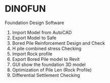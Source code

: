 # DINOFUN

Foundation Design Software

1. Import Model from AutoCAD
2. Export Model to Safe
3. Bored Pile Reinforcement Design and Check
4. H pile combined stress Checking
5. Import Rock profile
6. Export Bored Pile model to Revit
7. GUI show the foundation 3D model
8. Optimization of Pile Len (Rock Profile)
9. Differential Settlement Checking

